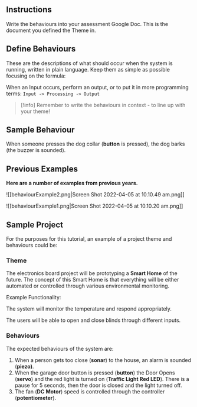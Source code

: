 
## Instructions

Write the behaviours into your assessment Google Doc. This is the document you defined the Theme in.

## Define Behaviours

These are the descriptions of what should occur when the system is running, written in plain language. Keep them as simple as possible focusing on the formula:

When an Input occurs, perform an output, or to put it in more programming terms: `Input -> Processing -> Output`

> [!info]  Remember to write the behaviours in context - to line up with your theme!


## Sample Behaviour

When someone presses the dog collar (**button** is pressed), the dog barks (the buzzer is sounded).

## **Previous Examples**

**Here are a number of examples from previous years.**

![[behaviourExample2.png|Screen Shot 2022-04-05 at 10.10.49 am.png]]

![[behaviourExample1.png|Screen Shot 2022-04-05 at 10.10.20 am.png]]

## Sample Project

For the purposes for this tutorial, an example of a project theme and behaviours could be:

### Theme


The electronics board project will be prototyping a **Smart Home** of the future. The concept of this Smart Home is that everything will be either automated or controlled through various environmental monitoring.

Example Functionality:

The system will monitor the temperature and respond appropriately.

The users will be able to open and close blinds through different inputs.

### Behaviours

The expected behaviours of the system are:

1. When a person gets too close (**sonar**) to the house, an alarm is sounded (**piezo)**.
2. When the garage door button is pressed (**button**) the Door Opens (**servo**) and the red light is turned on (**Traffic Light Red LED**). There is a pause for 5 seconds, then the door is closed and the light turned off.
3. The fan (**DC Motor**) speed is controlled through the controller (**potentiometer**).